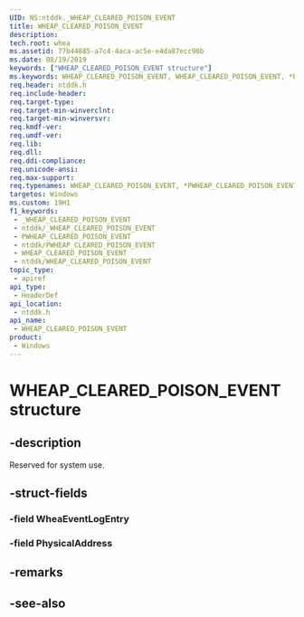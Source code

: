 ```yaml
---
UID: NS:ntddk._WHEAP_CLEARED_POISON_EVENT
title: WHEAP_CLEARED_POISON_EVENT
description: 
tech.root: whea
ms.assetid: 77b44885-a7c4-4aca-ac5e-e4da87ecc90b
ms.date: 08/19/2019
keywords: ["WHEAP_CLEARED_POISON_EVENT structure"]
ms.keywords: WHEAP_CLEARED_POISON_EVENT, WHEAP_CLEARED_POISON_EVENT, *PWHEAP_CLEARED_POISON_EVENT,
req.header: ntddk.h
req.include-header: 
req.target-type: 
req.target-min-winverclnt: 
req.target-min-winversvr: 
req.kmdf-ver: 
req.umdf-ver: 
req.lib: 
req.dll: 
req.ddi-compliance: 
req.unicode-ansi: 
req.max-support: 
req.typenames: WHEAP_CLEARED_POISON_EVENT, *PWHEAP_CLEARED_POISON_EVENT
targetos: Windows
ms.custom: 19H1
f1_keywords:
 - _WHEAP_CLEARED_POISON_EVENT
 - ntddk/_WHEAP_CLEARED_POISON_EVENT
 - PWHEAP_CLEARED_POISON_EVENT
 - ntddk/PWHEAP_CLEARED_POISON_EVENT
 - WHEAP_CLEARED_POISON_EVENT
 - ntddk/WHEAP_CLEARED_POISON_EVENT
topic_type:
 - apiref
api_type:
 - HeaderDef
api_location:
 - ntddk.h
api_name:
 - WHEAP_CLEARED_POISON_EVENT
product:
 - Windows
---
```


# WHEAP_CLEARED_POISON_EVENT structure


## -description

Reserved for system use.

## -struct-fields

### -field WheaEventLogEntry

### -field PhysicalAddress

## -remarks

## -see-also

